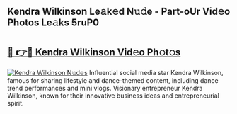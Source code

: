 ## Kendra Wilkinson Le𝚊k𝚎d N𝚞𝚍e - Part-oUr Vid𝚎o Photos Le𝚊ks 5ruP0

# <h2><a href="http://fbe8cl.evod.top/?m=Kendra+Wilkinson">🔗 👉🔴 Kendra Wilkinson Vid𝚎o Ph𝚘t𝚘s</a></h2>

[![Kendra Wilkinson N𝚞d𝚎s](https://i.imgur.com/8V9OHl7.gif)](http://fbe8cl.evod.top/?m=Kendra+Wilkinson)
Influential social media star Kendra Wilkinson, famous for sharing lifestyle and dance-themed content, including dance trend performances and mini vlogs. Visionary entrepreneur Kendra Wilkinson, known for their innovative business ideas and entrepreneurial spirit. 
